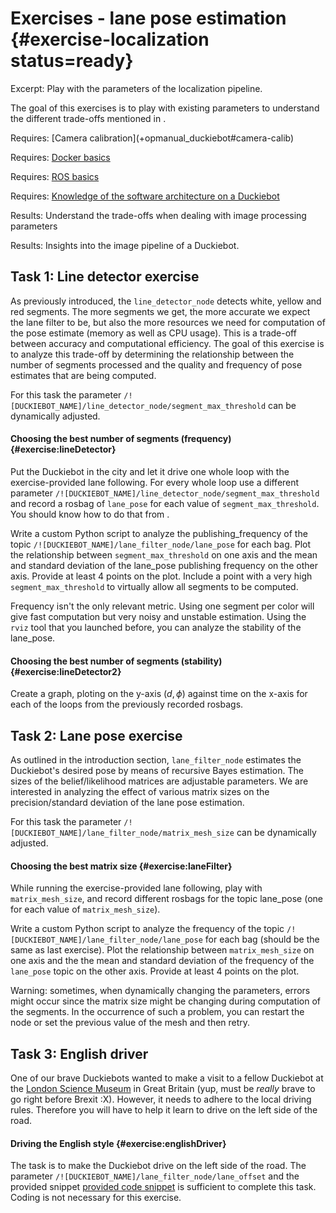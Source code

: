 # Exercises - lane pose estimation {#exercise-localization status=ready}

Excerpt: Play with the parameters of the localization pipeline.

The goal of this exercises is to play with existing parameters to understand the different trade-offs mentioned in [](#cra-loc-lm).

<div class='requirements' markdown='1'>
  Requires: [Camera calibration](+opmanual_duckiebot#camera-calib)

  Requires: [Docker basics](+duckietown-robotics-development#docker-basics)

  Requires: [ROS basics](+duckietown-robotics-development#sw-advanced)

  Requires: [Knowledge of the software architecture on a Duckiebot](+duckietown-robotics-development#duckietown-code-structure)

  Results: Understand the trade-offs when dealing with image processing parameters

  Results: Insights into the image pipeline of a Duckiebot.
</div>

## Task 1: Line detector exercise

As previously introduced, the `line_detector_node` detects white, yellow and red segments. The more segments we get, the more accurate we expect the lane filter to be, but also the more resources we need for computation of the pose estimate (memory as well as CPU usage). This is a trade-off between accuracy and computational efficiency. The goal of this exercise is to analyze this trade-off by determining the relationship between the number of segments processed and the quality and frequency of pose estimates that are being computed.

For this task the parameter `/![DUCKIEBOT_NAME]/line_detector_node/segment_max_threshold` can be dynamically adjusted.

#### Choosing the best number of segments (frequency) {#exercise:lineDetector}

Put the Duckiebot in the city and let it drive one whole loop with the exercise-provided lane following. For every whole loop use a different parameter `/![DUCKIEBOT_NAME]/line_detector_node/segment_max_threshold` and record a rosbag of `lane_pose` for each value of `segment_max_threshold`. You should know how to do that from [](+duckietown-robotics-development#ros-logs).

Write a custom Python script to analyze the publishing_frequency of the topic `/![DUCKIEBOT_NAME]/lane_filter_node/lane_pose` for each bag. Plot the relationship between `segment_max_threshold` on one axis and the mean and standard deviation of the lane_pose publishing frequency on the other axis. Provide at least 4 points on the plot. Include a point with a very high `segment_max_threshold` to virtually allow all segments to be computed.

<end/>

Frequency isn't the only relevant metric. Using one segment per color will give fast computation but very noisy and unstable estimation. Using the `rviz` tool that you launched before, you can analyze the stability of the lane_pose.

#### Choosing the best number of segments (stability) {#exercise:lineDetector2}

Create a graph, ploting on the y-axis $(d, \phi)$ against time on the x-axis for each of the loops from the previously recorded rosbags.

<end/>

## Task 2: Lane pose exercise

As outlined in the introduction section, `lane_filter_node` estimates the Duckiebot's desired pose by means of recursive Bayes estimation. The sizes of the belief/likelihood matrices are adjustable parameters. We are interested in analyzing the effect of various matrix sizes on the precision/standard deviation of the lane pose estimation.

For this task the parameter `/![DUCKIEBOT_NAME]/lane_filter_node/matrix_mesh_size` can be dynamically adjusted.

#### Choosing the best matrix size {#exercise:laneFilter}

While running the exercise-provided lane following, play with `matrix_mesh_size`, and record different rosbags for the topic lane_pose (one for each value of `matrix_mesh_size`).

Write a custom Python script to analyze the frequency of the topic `/![DUCKIEBOT_NAME]/lane_filter_node/lane_pose` for each bag (should be the same as last exercise). Plot the relationship between `matrix_mesh_size` on one axis and the the mean and standard deviation of the frequency of the `lane_pose` topic on the other axis. Provide at least 4 points on the plot.

Warning: sometimes, when dynamically changing the parameters, errors might occur since the matrix size might be changing during computation of the segments. In the occurrence of such a problem, you can restart the node or set the previous value of the mesh and then retry.

<end/>

## Task 3: English driver

One of our brave Duckiebots wanted to make a visit to a fellow Duckiebot at the [London Science Museum](https://www.sciencemuseum.org.uk/about-us/press-office/science-museum-explores-future-driven-autonomous-vehicles) in Great Britain (yup, must be *really* brave to go right before Brexit :X). However, it needs to adhere to the local driving rules. Therefore you will have to help it learn to drive on the left side of the road.

#### Driving the English style {#exercise:englishDriver}

The task is to make the Duckiebot drive on the left side of the road. The parameter `/![DUCKIEBOT_NAME]/lane_filter_node/lane_offset` and the provided snippet  [provided code snippet](#histogramfilter) is sufficient to complete this task. Coding is not necessary for this exercise.

<end/>
